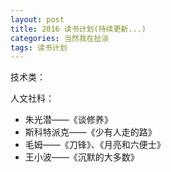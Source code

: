 ```yaml
---
layout: post
title: 2016 读书计划(持续更新...)
categories: 当然我在扯淡
tags: 读书计划
---
```


技术类：

人文社科：

* 朱光潜——《谈修养》
* 斯科特派克——《少有人走的路》
* 毛姆——《刀锋》、《月亮和六便士》
* 王小波——《沉默的大多数》
